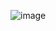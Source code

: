 ![image](https://github.com/user-attachments/assets/739203ed-5e9c-4ec3-bbe0-98bb1afdbcd5)<html>
  <body>
    <a href="https://www.sodapop.com.br/tbtmusical-beyonce-crazy-in-love/">
    <img scr="https://images.app.goo.gl/BSMLdkgUER166mag7>
      </a>

